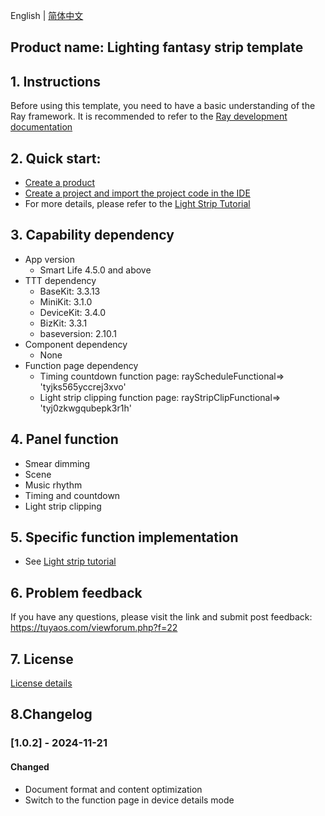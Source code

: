 English[](README.md) | [简体中文](README_zh.md)

## Product name: Lighting fantasy strip template

## 1. Instructions

Before using this template, you need to have a basic understanding of the Ray framework. It is recommended to refer to the [Ray development documentation](https://developer.tuya.com/cn/miniapp/develop/ray/guide/overview)

## 2. Quick start:

- [Create a product](https://developer.tuya.com/cn/miniapp-codelabs/codelabs/panel-lamp-strip/index.html#2)
- [Create a project and import the project code in the IDE](https://developer.tuya.com/cn/miniapp-codelabs/codelabs/panel-lamp-strip/index.html#3)
- For more details, please refer to the [Light Strip Tutorial](https://developer.tuya.com/cn/miniapp-codelabs/codelabs/panel-lamp-strip/index.html#0)

## 3. Capability dependency

- App version
  - Smart Life 4.5.0 and above
- TTT dependency
  - BaseKit: 3.3.13
  - MiniKit: 3.1.0
  - DeviceKit: 3.4.0
  - BizKit: 3.3.1
  - baseversion: 2.10.1
- Component dependency
  - None
- Function page dependency
  - Timing countdown function page: rayScheduleFunctional=> 'tyjks565yccrej3xvo'
  - Light strip clipping function page: rayStripClipFunctional=> 'tyj0zkwgqubepk3r1h'

## 4. Panel function

- Smear dimming
- Scene
- Music rhythm
- Timing and countdown
- Light strip clipping

## 5. Specific function implementation

- See [Light strip tutorial]()

## 6. Problem feedback

If you have any questions, please visit the link and submit post feedback: https://tuyaos.com/viewforum.php?f=22

## 7. License

[License details](LICENSE)

## 8.Changelog

### [1.0.2] - 2024-11-21

#### Changed

- Document format and content optimization
- Switch to the function page in device details mode

